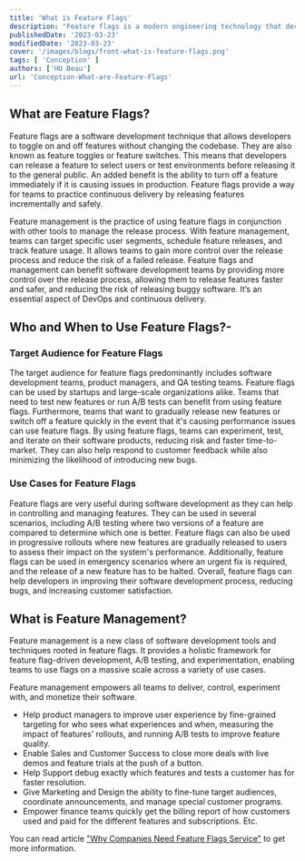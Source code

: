 ```yaml
---
title: 'What is Feature Flags'
description: "Feature flags is a modern engineering technology that decouples code deployments from feature releases, giving you control over which end-users see which features. With feature flags, you can progressively release or roll back individual features to or from a specific group of users without redeployment. You can toggle a feature on and off to subsets of users."
publishedDate: '2023-03-23'
modifiedDate: '2023-03-23'
cover: '/images/blogs/front-what-is-feature-flags.png'
tags: [ 'Conception' ]
authors: ['HU Beau']
url: 'Conception-What-are-Feature-Flags'
---
```



## What are Feature Flags?

Feature flags are a software development technique that allows developers to toggle on and off features without changing the codebase. They are also known as feature toggles or feature switches. This means that developers can release a feature to select users or test environments before releasing it to the general public. An added benefit is the ability to turn off a feature immediately if it is causing issues in production. Feature flags provide a way for teams to practice continuous delivery by releasing features incrementally and safely.

Feature management is the practice of using feature flags in conjunction with other tools to manage the release process. With feature management, teams can target specific user segments, schedule feature releases, and track feature usage. It allows teams to gain more control over the release process and reduce the risk of a failed release. Feature flags and management can benefit software development teams by providing more control over the release process, allowing them to release features faster and safer, and reducing the risk of releasing buggy software. It’s an essential aspect of DevOps and continuous delivery.

## Who and When to Use Feature Flags?-

### Target Audience for Feature Flags

The target audience for feature flags predominantly includes software development teams, product managers, and QA testing teams. Feature flags can be used by startups and large-scale organizations alike. Teams that need to test new features or run A/B tests can benefit from using feature flags. Furthermore, teams that want to gradually release new features or switch off a feature quickly in the event that it's causing performance issues can use feature flags. By using feature flags, teams can experiment, test, and iterate on their software products, reducing risk and faster time-to-market. They can also help respond to customer feedback while also minimizing the likelihood of introducing new bugs.

### Use Cases for Feature Flags

Feature flags are very useful during software development as they can help in controlling and managing features. They can be used in several scenarios, including A/B testing where two versions of a feature are compared to determine which one is better. Feature flags can also be used in progressive rollouts where new features are gradually released to users to assess their impact on the system's performance. Additionally, feature flags can be used in emergency scenarios where an urgent fix is required, and the release of a new feature has to be halted. Overall, feature flags can help developers in improving their software development process, reducing bugs, and increasing customer satisfaction.

## What is Feature Management?

Feature management is a new class of software development tools and techniques rooted in feature flags. It provides a holistic framework for feature flag-driven development, A/B testing, and experimentation, enabling teams to use flags on a massive scale across a variety of use cases.

Feature management empowers all teams to deliver, control, experiment with, and monetize their software.

- Help product managers to improve user experience by fine-grained targeting for who sees what experiences and when, measuring the impact of features’ rollouts, and running A/B tests to improve feature quality.
- Enable Sales and Customer Success to close more deals with live demos and feature trials at the push of a button.
- Help Support debug exactly which features and tests a customer has for faster resolution.
- Give Marketing and Design the ability to fine-tune target audiences, coordinate announcements, and manage special customer programs.
- Empower finance teams quickly get the billing report of how customers used and paid for the different features and subscriptions.
Etc.

You can read article ["Why Companies Need Feature Flags Service"](https://www.featbit.co/blogs/Conception-Why-companies-need-Feature-Flags-service) to get more information.